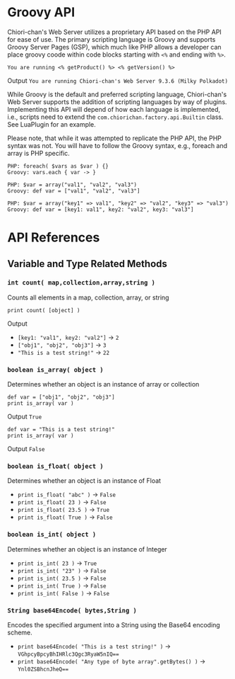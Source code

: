 # Groovy API
Chiori-chan's Web Server utilizes a proprietary API based on the PHP API for ease of use. The primary scripting language is Groovy and supports Groovy Server Pages (GSP), which much like PHP allows a developer can place groovy coode within code blocks starting  with `<%` and ending with `%>`.

    You are running <% getProduct() %> <% getVersion() %>
Output `You are running Chiori-chan's Web Server 9.3.6 (Milky Polkadot)`

While Groovy is the default and preferred scripting language, Chiori-chan's Web Server supports the addition of scripting languages by way of plugins. Implementing this API will depend of how each language is implemented, i.e., scripts need to extend the `com.chiorichan.factory.api.Builtin` class. See LuaPlugin for an example.

Please note, that while it was attempted to replicate the PHP API, the PHP syntax was not. You will have to follow the Groovy syntax, e.g., foreach and array is PHP specific.

    PHP: foreach( $vars as $var ) {}
    Groovy: vars.each { var -> }
    
    PHP: $var = array("val1", "val2", "val3")
    Groovy: def var = ["val1", "val2", "val3"]
    
    PHP: $var = array("key1" => val1", "key2" => "val2", "key3" => "val3")
    Groovy: def var = [key1: val1", key2: "val2", key3: "val3"]

# API References
## Variable and Type Related Methods
### `int count( map,collection,array,string )`
Counts all elements in a map, collection, array, or string

    print count( [object] )
Output
* `[key1: "val1", key2: "val2"]` -> `2`
* `["obj1", "obj2", "obj3"]` -> `3`
* `"This is a test string!"` -> `22`
    
### `boolean is_array( object )`
Determines whether an object is an instance of array or collection

    def var = ["obj1", "obj2", "obj3"]
    print is_array( var )
Output `True`

    def var = "This is a test string!"
    print is_array( var )
Output `False`

### `boolean is_float( object )`
Determines whether an object is an instance of Float

* `print is_float( "abc" )` -> `False`
* `print is_float( 23 )` -> `False`
* `print is_float( 23.5 )` -> `True`
* `print is_float( True )` -> `False`

### `boolean is_int( object )`
Determines whether an object is an instance of Integer

* `print is_int( 23 )` -> `True`
* `print is_int( "23" )` -> `False`
* `print is_int( 23.5 )` -> `False`
* `print is_int( True )` -> `False`
* `print is_int( False )` -> `False`

### `String base64Encode( bytes,String )`
Encodes the specified argument into a String using the Base64 encoding scheme.

* `print base64Encode( "This is a test string!" )` -> `VGhpcyBpcyBhIHRlc3Qgc3RyaW5nIQ==`
* `print base64Encode( "Any type of byte array".getBytes() )` -> `Ynl0ZSBhcnJheQ==`


